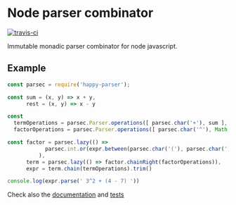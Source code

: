# Node parser combinator
[![travis-ci](https://api.travis-ci.org/AgustinCB/happy-parser.png?branch=master)](https://travis-ci.org/AgustinCB/docker-api)

Immutable monadic parser combinator for node javascript.

## Example

```javascript
const parsec = require('happy-parser');

const sum = (x, y) => x + y, 
      rest = (x, y) => x - y

const
  termOperations = parsec.Parser.operations([ parsec.char('+'), sum ], [ parsec.char('-'), rest ]).trim(),
  factorOperations = parsec.Parser.operations([ parsec.char('^'), Math.pow.bind() ]).trim()

const factor = parsec.lazy(() => 
            parsec.int.or(expr.between(parsec.char('('), parsec.char(')'))).trim()
          ),
      term = parsec.lazy(() => factor.chainRight(factorOperations)),
      expr = term.chain(termOperations).trim()

console.log(expr.parse(' 3^2 + (4 - 7) '))
```

Check also the [documentation](https://github.com/AgustinCB/happy-parser/tree/master/docs) and [tests](https://github.com/AgustinCB/happy-parser/tree/master/test)
